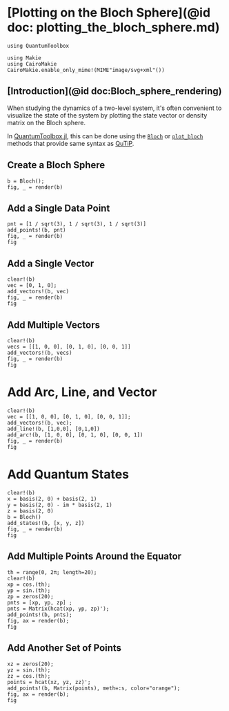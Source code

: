 # [Plotting on the Bloch Sphere](@id doc: plotting_the_bloch_sphere.md)

```@setup Bloch_sphere_rendering
using QuantumToolbox

using Makie
using CairoMakie
CairoMakie.enable_only_mime!(MIME"image/svg+xml"())
```

## [Introduction](@id doc:Bloch_sphere_rendering)

When studying the dynamics of a two-level system, it's often convenient to visualize the state of the system by plotting the state vector or density matrix on the Bloch sphere.

In [QuantumToolbox.jl](https://qutip.org/QuantumToolbox.jl/), this can be done using the [`Bloch`](@ref) or [`plot_bloch`](@ref) methods that provide same syntax as [QuTiP](https://github.com/qutip/qutip).

## Create a Bloch Sphere

```@example Bloch_sphere_rendering
b = Bloch();
fig, _ = render(b)
```

## Add a Single Data Point

```@example Bloch_sphere_rendering
pnt = [1 / sqrt(3), 1 / sqrt(3), 1 / sqrt(3)]
add_points!(b, pnt)
fig, _ = render(b)
fig
```

## Add a Single Vector

```@example Bloch_sphere_rendering
clear!(b)
vec = [0, 1, 0];
add_vectors!(b, vec)
fig, _ = render(b)
fig
```

## Add Multiple Vectors

```@example Bloch_sphere_rendering
clear!(b)
vecs = [[1, 0, 0], [0, 1, 0], [0, 0, 1]]
add_vectors!(b, vecs)
fig, _ = render(b)
fig
```

# Add Arc, Line, and Vector

```@example Bloch_sphere_rendering
clear!(b)
vec = [[1, 0, 0], [0, 1, 0], [0, 0, 1]];
add_vectors!(b, vec);
add_line!(b, [1,0,0], [0,1,0])
add_arc!(b, [1, 0, 0], [0, 1, 0], [0, 0, 1])
fig, _ = render(b)
fig
```

# Add Quantum States

```@example Bloch_sphere_rendering
clear!(b)
x = basis(2, 0) + basis(2, 1)
y = basis(2, 0) - im * basis(2, 1)
z = basis(2, 0)
b = Bloch()
add_states!(b, [x, y, z])
fig, _ = render(b)
fig
```

## Add Multiple Points Around the Equator

```@example Bloch_sphere_rendering
th = range(0, 2π; length=20);
clear!(b)
xp = cos.(th);
yp = sin.(th);
zp = zeros(20);
pnts = [xp, yp, zp] ;
pnts = Matrix(hcat(xp, yp, zp)');
add_points!(b, pnts);
fig, ax = render(b);
fig
```

## Add Another Set of Points

```@example Bloch_sphere_rendering
xz = zeros(20);
yz = sin.(th);
zz = cos.(th);
points = hcat(xz, yz, zz)';
add_points!(b, Matrix(points), meth=:s, color="orange");
fig, ax = render(b);
fig
```
